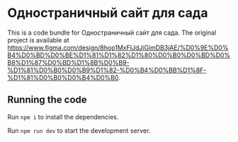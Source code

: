 
  # Одностраничный сайт для сада

  This is a code bundle for Одностраничный сайт для сада. The original project is available at https://www.figma.com/design/8hop1MxFIJdJiGimDB3jAE/%D0%9E%D0%B4%D0%BD%D0%BE%D1%81%D1%82%D1%80%D0%B0%D0%BD%D0%B8%D1%87%D0%BD%D1%8B%D0%B9-%D1%81%D0%B0%D0%B9%D1%82-%D0%B4%D0%BB%D1%8F-%D1%81%D0%B0%D0%B4%D0%B0.

  ## Running the code

  Run `npm i` to install the dependencies.

  Run `npm run dev` to start the development server.
  